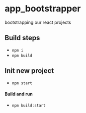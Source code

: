 # app_bootstrapper

bootstrapping our react projects

## Build steps

* `npm i`
* `npm build`

## Init new project

* `npm start`

#### Build and run

* `npm build:start`
